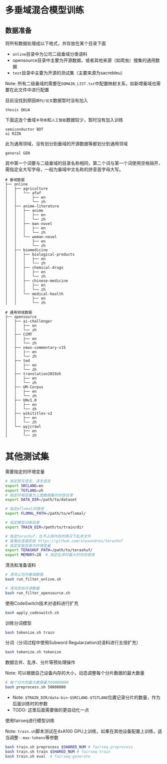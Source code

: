 # 多垂域混合模型训练

## 数据准备
将所有数据处理成以下格式，并存放在某个目录下面
- `online`目录中为公司二级垂域分类语料
- opensource目录中主要为开源数据，或者其他来源（如爬虫）搜集的通用数据
- `test`目录中主要为开源的测试集（主要来源为sacrebleu）

Note: 所有二级垂域的需要在`DOMAIN_LIST.txt`中配置映射关系，如新增垂域也需要在此文件中进行配置

目前没找到原因`期刊/论文`数据暂时没有加入
```
thesis QKLW
```
下面这连个垂域`半导体`和`人工智能`数据较少，暂时没有加入训练
```
semiconductor BDT
ai RZZN
```
此为通用领域，没有划分到垂域的开源数据等都划分到通用领域
```
general GEN
```
其中第一个词要与二级垂域的目录名称相同，第二个词与第一个词使用空格隔开，需指定全大写字母，一般为垂域中文名称的拼音首字母大写。



```
# 垂域数据
├── online
│   ├── agriculture
│   │   └── afaf
│   │       ├── en
│   │       └── zh
│   ├── anime-literature
│   │   ├── anime
│   │   │   ├── en
│   │   │   └── zh
│   │   ├── man-novel
│   │   │   ├── en
│   │   │   └── zh
│   │   └── woman-novel
│   │       ├── en
│   │       └── zh
│   ├── biomedicine
│   │   ├── biological-products
│   │   │   ├── en
│   │   │   └── zh
│   │   ├── chemical-drugs
│   │   │   ├── en
│   │   │   └── zh
│   │   ├── chinese-medicine
│   │   │   ├── en
│   │   │   └── zh
│   │   └── medical-health
│   │       ├── en
│   │       └── zh

# 通用领域数据
├── opensource
│   ├── ai-challenger
│   │   ├── en
│   │   └── zh
│   ├── CCMT
│   │   ├── en
│   │   └── zh
│   ├── news-commentary-v15
│   │   ├── en
│   │   └── zh
│   ├── ted
│   │   ├── en
│   │   └── zh
│   ├── translation2019zh
│   │   ├── en
│   │   └── zh
│   ├── UM-Corpus
│   │   ├── en
│   │   └── zh
│   ├── UNv1.0
│   │   ├── en
│   │   └── zh
│   ├── wikititles-v2
│   │   ├── en
│   │   └── zh
│   └── wyjcrawl
│       ├── en
│       └── zh
```

# 其他测试集
需要指定的环境变量
```bash
# 指定原文语言，译文语言
export SRCLANG=en
export TGTLANG=zh
# 指定环境变量为上面数据集的存放目录
export DATA_DIR=/path/to/dataset

# 指定eflomal的路径
export FLOMAL_PATH=/path/to/eflomal/

# 指定模型训练目录
export TRAIN_DIR=/path/to/train/dir

# 指定terashuf，在不占用内存的情况下乱序文件
# 查看此连接安装 https://github.com/alexandres/terashuf
# 指定安装目录为环境变量
export TERASHUF_PATH=/path/to/terashuf/
export MEMORY=20  # 指定乱序时最大的内存使用
```

清洗和准备语料
```bash
# 清洗公司内垂域数据
bash run_filter_online.sh

# 清洗其他开源数据
bash run_filter_opensource.sh
```

使用CodeSwitch技术对语料进行扩充
```bash
bash apply_codeswitch.sh
```

训练分词模型
```bash
bash tokenize.sh train
```
分词（分词过程中使用Subword Regularzation对语料进行五倍扩充）
```bash
bash tokenize.sh tokenize
```

数据合并、乱序、分片等预处理操作

Note: 可以根据自己设备内存的大小，动态调整每个分片数据的最大数量
```bash
# 每个分片的最大数据量为50000000
bash preprocess.sh 50000000
```
- Note: `$TRAIN_DIR/data-bin-$SRCLANG-$TGTLANG`位置记录分片的数量，作为后面训练时的参数
- TODO: 这里后面需要做的更自动化一点

使用fairseq进行模型训练

Note: `train.sh`脚本测试在4xA100 GPU上训练，如果在其他设备配置上训练，适当调整`--max-tokens`等参数
```bash
bash train.sh preprocess $SHARED_NUM # fairseq-preprocess
bash train.sh train $SHARED_NUM # fairseq-train
bash train.sh eval  # fairseq-generate
```
